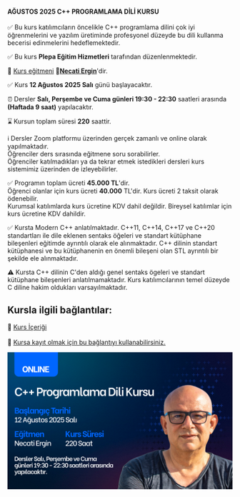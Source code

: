 #### AĞUSTOS 2025 C++ PROGRAMLAMA DİLİ KURSU

✅ Bu kurs katılımcıların öncelikle C++ programlama dilini çok iyi öğrenmelerini ve yazılım üretiminde profesyonel düzeyde bu dili kullanma becerisi edinmelerini hedeflemektedir.

✅ Bu kurs **Plepa Eğitim Hizmetleri** tarafından düzenlenmektedir.

👨 [Kurs eğitmeni](https://github.com/necatiergin/OCAK_2025_CPP_KURSU/blob/main/kurs_egitmeni.md)
**&#128279;[Necati Ergin](https://www.linkedin.com/in/necati-ergin-045768176/)**'dir.

✅ Kurs **12 Ağustos 2025 Salı** günü başlayacaktır.

⏰ Dersler **Salı, Perşembe ve Cuma günleri 19:30 - 22:30** saatleri arasında **(Haftada 9 saat)** yapılacaktır.

⌛ Kursun toplam süresi **220** saattir.

ℹ️ Dersler Zoom platformu üzerinden gerçek zamanlı ve online olarak yapılmaktadır.<br> 
Öğrenciler ders sırasında eğitmene soru sorabilirler.<br>
Öğrenciler katılmadıkları ya da tekrar etmek istedikleri dersleri kurs sistemimiz üzerinden de izleyebilirler.<br>

✅ Programın toplam ücreti **45.000 TL**'dir. <br>
Öğrenci olanlar için kurs ücreti **40.000** TL'dir. Kurs ücreti 2 taksit olarak ödenebilir.<br>
Kurumsal katılımlarda kurs ücretine KDV dahil değildir. Bireysel katılımlar için kurs ücretine KDV dahildir. 

✅ Kursta Modern C++ anlatılmaktadır. C++11, C++14, C++17 ve C++20 standartları ile dile eklenen sentaks öğeleri ve standart kütüphane bileşenleri eğitimde ayrıntılı olarak ele alınmaktadır. C++ dilinin standart kütüphanesi ve bu kütüphanenin en önemli bileşeni olan STL ayrıntılı bir şekilde ele alınmaktadır.

⚠ Kursta C++ dilinin C'den aldığı genel sentaks ögeleri ve standart kütüphane bileşenleri anlatılmamaktadır. Kurs katılımcılarının temel düzeyde C diline hakim oldukları varsayılmaktadır.

## Kursla ilgili bağlantılar:

&#128279; [Kurs İçeriği](https://github.com/necatiergin/kurs_programlari/blob/main/cplusplus_kurs_icerigi.md)<br><br>
&#128279; [Kursa kayıt olmak için bu bağlantıyı kullanabilirsiniz.](https://us02web.zoom.us/meeting/register/GK0hZcDRSsqgxqZ-FwxKTw)


![kurs tanıtım görseli](https://github.com/necatiergin/AGUSTOS-2025-CPP-KURSU/blob/main/cpp_kurs_gorseli.png)


<!---
&#128279; [Kursun Genel Tanıtımı](https://github.com/necatiergin/OCAK_2025_CPP_KURSU/blob/main/kurs_tanitimi.md)<br>




--->
